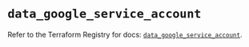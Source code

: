 # `data_google_service_account`

Refer to the Terraform Registry for docs: [`data_google_service_account`](https://registry.terraform.io/providers/hashicorp/google/6.38.0/docs/data-sources/service_account).
